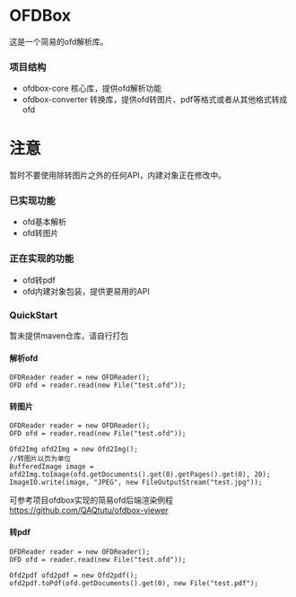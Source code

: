 # OFDBox
这是一个简易的ofd解析库。

### 项目结构
* ofdbox-core           核心库，提供ofd解析功能
* ofdbox-converter      转换库，提供ofd转图片、pdf等格式或者从其他格式转成ofd

# 注意
暂时不要使用除转图片之外的任何API，内建对象正在修改中。

### 已实现功能
* ofd基本解析
* ofd转图片
### 正在实现的功能

* ofd转pdf
* ofd内建对象包装，提供更易用的API
### QuickStart
暂未提供maven仓库，请自行打包

#### 解析ofd
```
OFDReader reader = new OFDReader();
OFD ofd = reader.read(new File("test.ofd"));
```
#### 转图片
```
OFDReader reader = new OFDReader();
OFD ofd = reader.read(new File("test.ofd"));

Ofd2Img ofd2Img = new Ofd2Img();
//转图片以页为单位
BufferedImage image = ofd2Img.toImage(ofd.getDocuments().get(0).getPages().get(0), 20);
ImageIO.write(image, "JPEG", new FileOutputStream("test.jpg"));
```
可参考项目ofdbox实现的简易ofd后端渲染例程 https://github.com/QAQtutu/ofdbox-viewer
#### 转pdf
```
OFDReader reader = new OFDReader();
OFD ofd = reader.read(new File("test.ofd"));

Ofd2pdf ofd2pdf = new Ofd2pdf();
ofd2pdf.toPdf(ofd.getDocuments().get(0), new File("test.pdf");
```